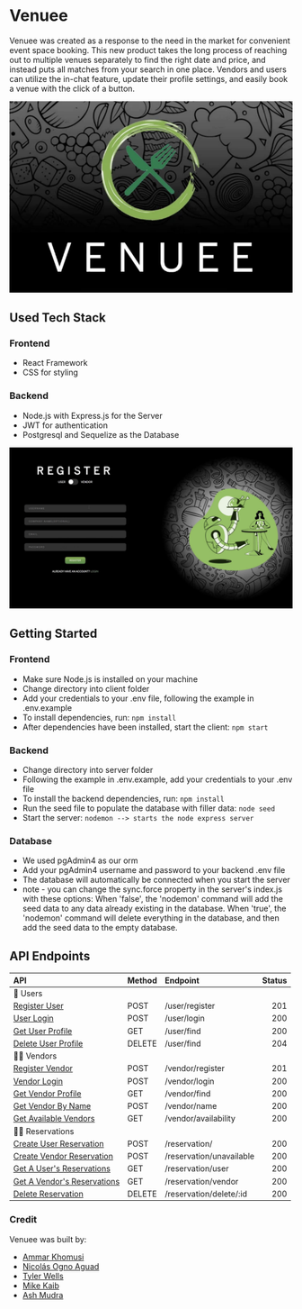 # Venuee

Venuee was created as a response to the need in the market for convenient event space booking. This new product takes the long process of reaching out to multiple venues separately to find the right date and price, and instead puts all matches from your search in one place. Vendors and users can utilize the in-chat feature, update their profile settings, and easily book a venue with the click of a button.

![venuee main](readmeImgs/main.png)
## Used Tech Stack
### Frontend
- React Framework
- CSS for styling
### Backend
- Node.js with Express.js for the Server
- JWT for authentication
- Postgresql and Sequelize as the Database

![register](readmeImgs/register.png)
## Getting Started
### Frontend
- Make sure Node.js is installed on your machine
- Change directory into client folder
- Add your credentials to your .env file, following the example in .env.example
- To install dependencies, run:
```npm install```
- After dependencies have been installed, start the client:
```npm start```
### Backend
- Change directory into server folder
- Following the example in .env.example, add your credentials to your .env file
- To install the backend dependencies, run:
```npm install```
- Run the seed file to populate the database with filler data:
```node seed```
- Start the server:
```nodemon --> starts the node express server```
### Database
- We used pgAdmin4 as our orm
- Add your pgAdmin4 username and password to your backend .env file
- The database will automatically be connected when you start the server
- note - you can change the sync.force property in the server's index.js with these options:
When 'false', the 'nodemon' command will add the seed data to any data already existing in the database.
When 'true', the 'nodemon' command will delete everything in the database, and then add the seed data to the empty database.
## API Endpoints

| API                                                  | Method  | Endpoint                           |  Status |
| :--------------------------------------------------- | :------ | :--------------------------------- | ------: |
| 📝 Users                                             |
| [Register User](#registerUser)                       | POST    | /user/register                     |     201 |
| [User Login](#userLogin)                             | POST    | /user/login                        |     200 |
| [Get User Profile](#getUser)                          | GET     | /user/find                          |     200 |
| [Delete User Profile](#deleteUser)                    | DELETE  | /user/find                          |     204 |
| 🧑‍🏫 Vendors                                           |
| [Register Vendor](#registerVendor)                   | POST    | /vendor/register                   |     201 |
| [Vendor Login](#vendorLogin)                         | POST    | /vendor/login                      |     200 |
| [Get Vendor Profile](#getVendorProfile)                | GET     | /vendor/find                        |     200 |
| [Get Vendor By Name](#getVendorByName)               | POST    | /vendor/name                       |     200 |
| [Get Available Vendors](#getAvailableVendors)        | GET     | /vendor/availability               |     200 |
| 🙋‍♀️ Reservations                                      |
| [Create User Reservation](#createUserReservation)    | POST    | /reservation/                      |     200 |
| [Create Vendor Reservation](#createVendorReservation)| POST    | /reservation/unavailable           |     200 |
| [Get A User's Reservations](#getUserReservations)    | GET     | /reservation/user                  |     200 |
| [Get A Vendor's Reservations](#getVendorReservations)| GET     | /reservation/vendor                |     200 |
| [Delete Reservation](#deleteReservationById)         | DELETE  | /reservation/delete/:id            |     200 |
### Credit
Venuee was built by:
- [Ammar Khomusi](https://github.com/ammarkhomusi)
- [Nicolás Ogno Aguad](https://github.com/NicoOgno)
- [Tyler Wells](https://github.com/twellzz)
- [Mike Kaib](https://github.com/mkcannon)
- [Ash Mudra](https://github.com/AshMudra)